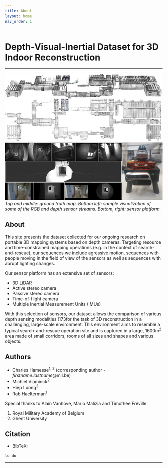 ```yaml
---
title: About
layout: home
nav_order: 1
---
```


# Depth-Visual-Inertial Dataset for 3D Indoor Reconstruction

---

![Image](assets/images/whole-map-alt.jpg)
![Image](assets/images/rig-sample.jpg)
*Top and middle: ground truth map. Bottom left: sample visualization of some of the RGB and depth sensor streams. Bottom, right: sensor platform.*


## About 
This site presents the dataset collected for our ongoing research on portable 3D mapping systems based on depth cameras. Targeting resource and time-constrained mapping operations (e.g. in the context of search-and-rescue), our sequences we include agressive motion, sequences with people moving in the field of view of the sensors as well as sequences with abrupt lighting changes.

Our sensor platform has an extensive set of sensors:
- 3D LiDAR
- Active stereo camera
- Passive stereo camera
- Time-of-flight camera
- Multiple Inertial Measurement Units (IMUs)

With this selection of sensors, our dataset allows the comparison of various depth sensing modalities !173for the task of 3D reconstruction in a challenging, large-scale environment. This environment aims to resemble a typical search-and-rescue operation site and is captured in a large, 1600m<sup>2</sup> area made of small corridors, rooms of all sizes and shapes and various objects. 



## Authors 

- Charles Hamesse<sup>1, 2</sup> (corresponding author - *firstname*.*lastname*@mil.be)
- Michiel Vlaminck<sup>2</sup> 
- Hiep Luong<sup>2</sup> 
- Rob Haelterman<sup>1</sup> 

Special thanks to Alain Vanhove, Mario Malizia and Timothée Fréville.

1. Royal Military Academy of Belgium
2. Ghent University


## Citation

- BibTeX:

```
to do
```

----

[^1]: [It can take up to 10 minutes for changes to your site to publish after you push the changes to GitHub](https://docs.github.com/en/pages/setting-up-a-github-pages-site-with-jekyll/creating-a-github-pages-site-with-jekyll#creating-your-site).

[^2]: [It can take up to 10 minutes for changes to your site to publish after you push the changes to GitHub](https://docs.github.com/en/pages/setting-up-a-github-pages-site-with-jekyll/creating-a-github-pages-site-with-jekyll#creating-your-site).

[Just the Docs]: https://just-the-docs.github.io/just-the-docs/
[GitHub Pages]: https://docs.github.com/en/pages
[README]: https://github.com/just-the-docs/just-the-docs-template/blob/main/README.md
[Jekyll]: https://jekyllrb.com
[GitHub Pages / Actions workflow]: https://github.blog/changelog/2022-07-27-github-pages-custom-github-actions-workflows-beta/
[use this template]: https://github.com/just-the-docs/just-the-docs-template/generate
